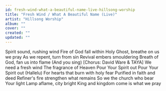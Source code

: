 ```yaml
---
id: fresh-wind-what-a-beautiful-name-live-hillsong-worship
title: "Fresh Wind / What A Beautiful Name (Live)"
artist: "Hillsong Worship"
album: ""
cover: ""
created: ""
updated: ""
---
```


Spirit sound, rushing wind
Fire of God fall within
Holy Ghost, breathe on us we pray
As we repent, turn from sin
Revival embers smouldering
Breath of God, fan us into flame
(And you sing)
[Chorus: David Ware & TAYA]
We need a fresh wind
The fragrance of Heaven
Pour Your Spirit out
Pour Your Spirit out
(Hallelu)
For hearts that burn with holy fear
Purified in faith and deed
Refiner's fire strengthen what remains
So we the church who bear Your light
Lamp aflame, city bright
King and kingdom come is what we pray